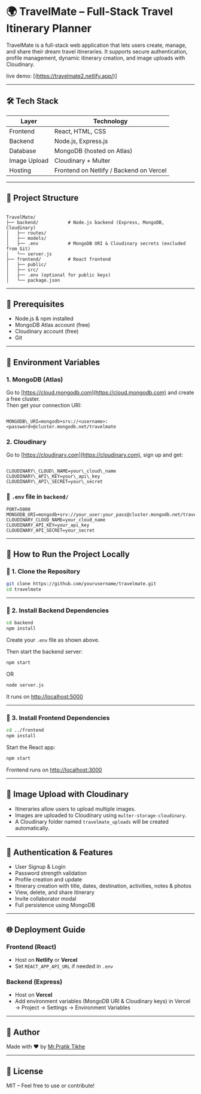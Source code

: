 
# 🌍 TravelMate – Full-Stack Travel Itinerary Planner

TravelMate is a full-stack web application that lets users create, manage, and share their dream travel itineraries. It supports secure authentication, profile management, dynamic itinerary creation, and image uploads with Cloudinary.



live demo: [(https://travelmate2.netlify.app/)]

---

## 🛠️ Tech Stack

| Layer       | Technology                     |
|-------------|--------------------------------|
| Frontend    | React, HTML, CSS               |
| Backend     | Node.js, Express.js            |
| Database    | MongoDB (hosted on Atlas)      |
| Image Upload| Cloudinary + Multer            |
| Hosting     | Frontend on Netlify / Backend on Vercel |

---

## 📁 Project Structure

```

TravelMate/
├── backend/           # Node.js backend (Express, MongoDB, Cloudinary)
│   ├── routes/
│   ├── models/
│   ├── .env           # MongoDB URI & Cloudinary secrets (excluded from Git)
│   └── server.js
├── frontend/          # React frontend
│   ├── public/
│   ├── src/
│   ├── .env (optional for public keys)
│   └── package.json

```

---

## 🔧 Prerequisites

- Node.js & npm installed
- MongoDB Atlas account (free)
- Cloudinary account (free)
- Git

---

## 🔑 Environment Variables

### 1. **MongoDB (Atlas)**

Go to [https://cloud.mongodb.com](https://cloud.mongodb.com) and create a free cluster.  
Then get your connection URI:

```

MONGODB\_URI=mongodb+srv://<username>:<password>@cluster.mongodb.net/travelmate

```

### 2. **Cloudinary**

Go to [https://cloudinary.com](https://cloudinary.com), sign up and get:

```

CLOUDINARY\_CLOUD\_NAME=your\_cloud\_name
CLOUDINARY\_API\_KEY=your\_api\_key
CLOUDINARY\_API\_SECRET=your\_secret

````

### 📄 `.env` file in `backend/`

```env
PORT=5000
MONGODB_URI=mongodb+srv://your_user:your_pass@cluster.mongodb.net/travelmate
CLOUDINARY_CLOUD_NAME=your_cloud_name
CLOUDINARY_API_KEY=your_api_key
CLOUDINARY_API_SECRET=your_secret
````

---

## 🚀 How to Run the Project Locally

### 🔹 1. Clone the Repository

```bash
git clone https://github.com/yourusername/travelmate.git
cd travelmate
```

---

### 🔹 2. Install Backend Dependencies

```bash
cd backend
npm install
```

Create your `.env` file as shown above.

Then start the backend server:

```bash
npm start
```

OR

```bash
node server.js
```

It runs on [http://localhost:5000](http://localhost:5000)

---

### 🔹 3. Install Frontend Dependencies

```bash
cd ../frontend
npm install
```

Start the React app:

```bash
npm start
```

Frontend runs on [http://localhost:3000](http://localhost:3000)

---

## 📸 Image Upload with Cloudinary

* Itineraries allow users to upload multiple images.
* Images are uploaded to Cloudinary using `multer-storage-cloudinary`.
* A Cloudinary folder named `travelmate_uploads` will be created automatically.

---

## 🔐 Authentication & Features

* User Signup & Login
* Password strength validation
* Profile creation and update
* Itinerary creation with title, dates, destination, activities, notes & photos
* View, delete, and share itinerary
* Invite collaborator modal
* Full persistence using MongoDB

---

## 🌐 Deployment Guide

### Frontend (React)

* Host on **Netlify** or **Vercel**
* Set `REACT_APP_API_URL` if needed in `.env`

### Backend (Express)

* Host on **Vercel**
* Add environment variables (MongoDB URI & Cloudinary keys) in Vercel → Project → Settings → Environment Variables

---

## 🙌 Author

Made with ❤️ by [Mr.Pratik Tikhe](https://github.com/Mr-PratikTikhe)

---

## 📄 License

MIT – Feel free to use or contribute!

